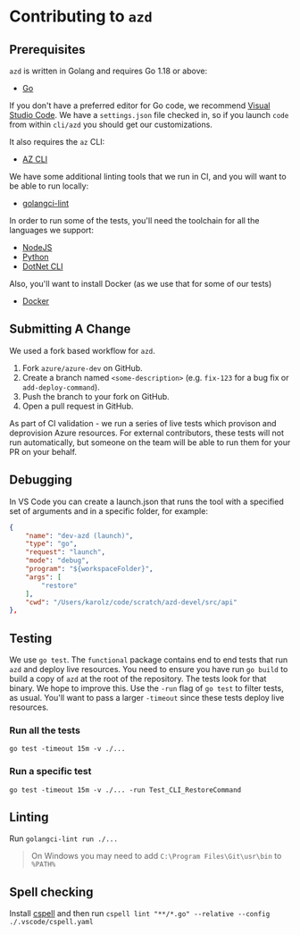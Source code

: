 # Contributing to `azd`

## Prerequisites

`azd` is written in Golang and requires Go 1.18 or above:

- [Go](https://go.dev/dl/)

If you don't have a preferred editor for Go code, we recommend [Visual Studio Code](https://code.visualstudio.com/Download). We have a `settings.json` file checked in, so if you launch `code` from within `cli/azd` you should get our customizations.

It also requires the `az` CLI:

- [AZ CLI](https://docs.microsoft.com/cli/azure/)

We have some additional linting tools that we run in CI, and you will want to be able to run locally:

- [golangci-lint](https://golangci-lint.run/usage/install/#local-installation)

In order to run some of the tests, you'll need the toolchain for all the languages we support:

- [NodeJS](https://nodejs.org/en/download/)
- [Python](https://www.python.org/downloads)
- [DotNet CLI](https://get.dot.net)

Also, you'll want to install Docker (as we use that for some of our tests)

- [Docker](https://docs.docker.com/desktop/#download-and-install)

## Submitting A Change

We used a fork based workflow for `azd`.

1. Fork `azure/azure-dev` on GitHub.
2. Create a branch named `<some-description>` (e.g. `fix-123` for a bug fix or `add-deploy-command`).
3. Push the branch to your fork on GitHub.
4. Open a pull request in GitHub.

As part of CI validation - we run a series of live tests which provison and deprovision Azure resources. For external contributors, these tests will not run automatically, but someone on the team will be able to run them for your PR on your behalf.

## Debugging

In VS Code you can create a launch.json that runs the tool with a specified set of arguments and in a specific folder, for example:

```json
{
    "name": "dev-azd (launch)",
    "type": "go",
    "request": "launch",
    "mode": "debug",
    "program": "${workspaceFolder}",
    "args": [
        "restore"
    ],
    "cwd": "/Users/karolz/code/scratch/azd-devel/src/api"
},
```

## Testing

We use `go test`.  The `functional` package contains end to end tests that run `azd` and deploy live resources. You need to ensure you have run `go build` to
build a copy of `azd` at the root of the repository. The tests look for that binary.  We hope to improve this. Use the `-run` flag of `go test` to filter tests,
as usual. You'll want to pass a larger `-timeout` since these tests deploy live resources.

### Run all the tests

`go test -timeout 15m -v ./...`

### Run a specific test

`go test -timeout 15m -v ./... -run Test_CLI_RestoreCommand`

## Linting

Run `golangci-lint run ./...`

> On Windows you may need to add `C:\Program Files\Git\usr\bin` to `%PATH%`

## Spell checking

Install [cspell](https://cspell.org/) and then run `cspell lint "**/*.go" --relative --config ./.vscode/cspell.yaml`
